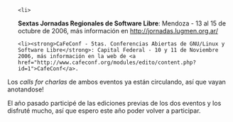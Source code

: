 <html><body><ul>

	<li>

<strong>Sextas Jornadas Regionales de Software Libre</strong>: Mendoza - 13 al 15 de octubre de 2006, más información en <a href="http://jornadas.lugmen.org.ar/">http://jornadas.lugmen.org.ar/</a>

</li>

	<li><strong>CaFeConf - 5tas. Conferencias Abiertas de GNU/Linux y Software Libre</strong>: Capital Federal - 10 y 11 de Noviembre 2006, más información en la web de <a href="http://www.cafeconf.org/modules/edito/content.php?id=1">CafeConf</a>.

</li>

</ul>

Los <em>calls for charlas</em> de ambos eventos ya están circulando, así que vayan anotandose!



El año pasado participé de las ediciones previas de los dos eventos y los disfruté mucho, así que espero este año poder volver a participar.



</body></html>